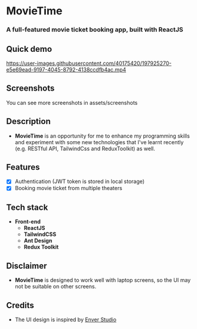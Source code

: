 # **MovieTime**

### **A full-featured movie ticket booking app, built with ReactJS**

## Quick demo

https://user-images.githubusercontent.com/40175420/197925270-e5e69ead-9197-4045-8792-4138ccdfb4ac.mp4

## Screenshots
You can see more screenshots in assets/screenshots

## Description

-   **MovieTime** is an opportunity for me to enhance my programming skills and experiment with some new technologies that I've learnt recently (e.g. RESTful API, TailwindCss and ReduxToolkit) as well.

## Features

-   [x] Authentication (JWT token is stored in local storage)
-   [x] Booking movie ticket from multiple theaters

## Tech stack

-   **Front-end**
    -   **ReactJS**
    -   **TailwindCSS**
    -   **Ant Design**
    -   **Redux Toolkit**

## Disclaimer

-   **MovieTime** is designed to work well with laptop screens, so the UI may not be suitable on other screens.

## Credits

-   The UI design is inspired by [Enver Studio](https://dribbble.com/shots/16222673-Pilm-Cinema-Booking-App)
